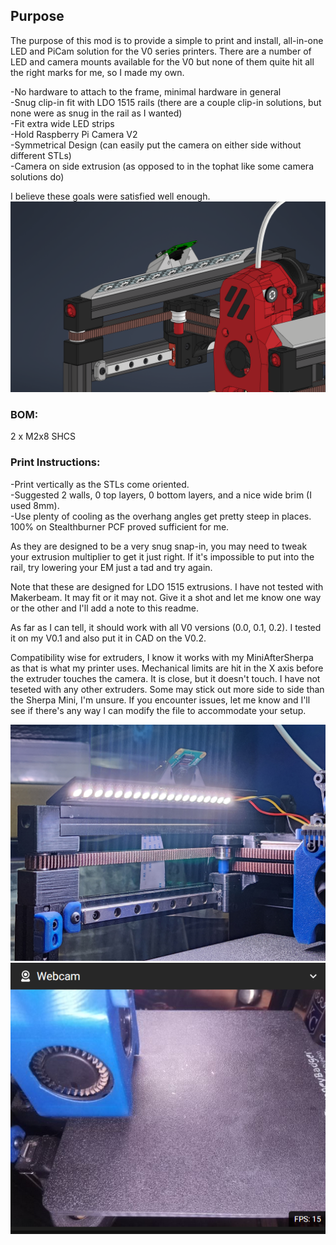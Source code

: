## Purpose

The purpose of this mod is to provide a simple to print and install, all-in-one LED and PiCam solution for the V0 series printers.  There are a number of LED and camera mounts available for the V0 but none of them quite hit all the right marks for me, so I made my own.

-No hardware to attach to the frame, minimal hardware in general<br>
-Snug clip-in fit with LDO 1515 rails (there are a couple clip-in solutions, but none were as snug in the rail as I wanted)<br>
-Fit extra wide LED strips<br>
-Hold Raspberry Pi Camera V2<br>
-Symmetrical Design (can easily put the camera on either side without different STLs)<br>
-Camera on side extrusion (as opposed to in the tophat like some camera solutions do)

I believe these goals were satisfied well enough.  
![](IMG/LEDCam.png)

### BOM: <br>
2 x M2x8 SHCS<br> 

### Print Instructions:<br>
-Print vertically as the STLs come oriented.<br>
-Suggested 2 walls, 0 top layers, 0 bottom layers, and a nice wide brim (I used 8mm).<br>
-Use plenty of cooling as the overhang angles get pretty steep in places.  100% on Stealthburner PCF proved sufficient for me.<br>

As they are designed to be a very snug snap-in, you may need to tweak your extrusion multiplier to get it just right.  If it's impossible to put into the rail, try lowering your EM just a tad and try again.  

Note that these are designed for LDO 1515 extrusions.  I have not tested with Makerbeam.  It may fit or it may not.  Give it a shot and let me know one way or the other and I'll add a note to this readme.<br>

As far as I can tell, it should work with all V0 versions (0.0, 0.1, 0.2).  I tested it on my V0.1 and also put it in CAD on the V0.2.  

Compatibility wise for extruders, I know it works with my MiniAfterSherpa as that is what my printer uses.  Mechanical limits are hit in the X axis before the extruder touches the camera.  It is close, but it doesn't touch.  I have not teseted with any other extruders.  Some may stick out more side to side than the Sherpa Mini, I'm unsure.  If you encounter issues, let me know and I'll see if there's any way I can modify the file to accommodate your setup.

![](IMG/Installed.jpg)
![](IMG/View.png)

